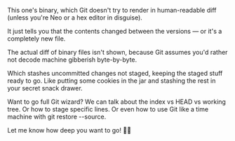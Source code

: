 This one's binary, which Git doesn't try to render in human-readable diff (unless you're Neo or a hex editor in disguise).

It just tells you that the contents changed between the versions — or it's a completely new file.

The actual diff of binary files isn't shown, because Git assumes you'd rather not decode machine gibberish byte-by-byte.

Which stashes uncommitted changes not staged, keeping the staged stuff ready to go. Like putting some cookies in the jar and stashing the rest in your secret snack drawer.

Want to go full Git wizard? We can talk about the index vs HEAD vs working tree. Or how to stage specific lines. Or even how to use Git like a time machine with git restore --source.

Let me know how deep you want to go! 🧙‍♂️